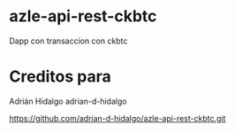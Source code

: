 # azle-api-rest-ckbtc
Dapp con transaccion con ckbtc
# Creditos para 
Adrián Hidalgo
adrian-d-hidalgo

https://github.com/adrian-d-hidalgo/azle-api-rest-ckbtc.git
